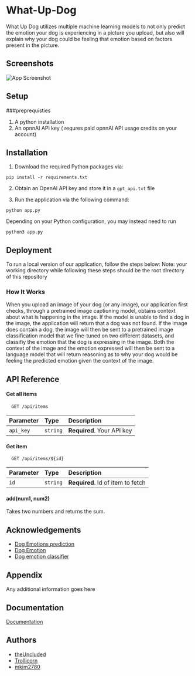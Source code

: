 # What-Up-Dog


What Up Dog utilizes multiple machine learning models to not only predict the emotion your dog is experiencing in a picture you upload, but also will explain why your dog could be feeling that emotion based on factors present in the picture.

## Screenshots

![App Screenshot](https://cdn.discordapp.com/attachments/1158126522427785276/1184224840446660670/image.png?ex=658b3253&is=6578bd53&hm=a17fa85cfecdefc997f9ee0d4c96a12552aca5e3d37090bb1dbb44f7b0ef4246&)


## Setup
###preprequisties

1. A python installation
2. An opnnAI API key ( requres paid opnnAI API usage credits on your account)


## Installation

1. Download the required Python packages via:
```
pip install -r requirements.txt
```

2. Obtain an OpenAI API key and store it in a `gpt_api.txt` file

3. Run the application via the following command:
```
python app.py
```
Depending on your Python configuration, you may instead need to run
```
python3 app.py
```

## Deployment

To run a local version of our application, follow the steps below:
Note: your working directory while following these steps should be the root directory of this repository

### How It Works
When you upload an image of your dog (or any image), our application first checks, through a pretrained image captioning model, 
obtains context about what is happening in the image. If the model is unable to find a dog in the image, the application will 
return that a dog was not found. If the image does contain a dog, the image will then be sent to a pretrained image classification model
that we fine-tuned on two different datasets, and classifiy the emotion that the dog is expressing in the image. Both the context 
of the image and the emotion expressed will then be sent to a language model that will return reasoning as to why your dog would be feeling
the predicted emotion given the context of the image.
## API Reference

#### Get all items

```http
  GET /api/items
```

| Parameter | Type     | Description                |
| :-------- | :------- | :------------------------- |
| `api_key` | `string` | **Required**. Your API key |

#### Get item

```http
  GET /api/items/${id}
```

| Parameter | Type     | Description                       |
| :-------- | :------- | :-------------------------------- |
| `id`      | `string` | **Required**. Id of item to fetch |

#### add(num1, num2)

Takes two numbers and returns the sum.


## Acknowledgements

 - [Dog Emotions prediction](https://www.kaggle.com/datasets/devzohaib/dog-emotions-prediction/data)
 - [Dog Emotion](https://www.kaggle.com/datasets/danielshanbalico/dog-emotion)
 - [Dog emotion classifier](https://www.kaggle.com/code/karolgu/dog-emotion-classifier)

## Appendix

Any additional information goes here


## Documentation

[Documentation](https://linktodocumentation)


## Authors

- [theUncluded](https://github.com/theUncluded)
- [Trollicorn](https://github.com/Trollicorn)
- [mkim2780](https://github.com/mkim2780)

